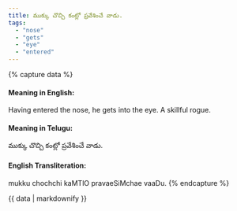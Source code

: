```yaml
---
title: ముక్కు చొచ్చి కంట్లో ప్రవేశించే వాడు.
tags:
  - "nose"
  - "gets"
  - "eye"
  - "entered"
---
```


{% capture data %}
#### Meaning in English:
Having entered the nose, he gets into the eye.
A skillful rogue.

#### Meaning in Telugu:
ముక్కు చొచ్చి కంట్లో ప్రవేశించే వాడు.

#### English Transliteration:
mukku chochchi kaMTlO pravaeSiMchae vaaDu.
{% endcapture %}

{{ data | markdownify }}

